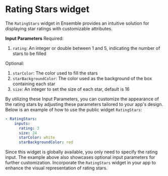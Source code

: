 # Rating Stars widget

The `RatingStars` widget in Ensemble provides an intuitive solution for displaying star ratings with customizable attributes.

**Input Parameters**
Required:
1. `rating`: An integer or double between 1 and 5, indicating the number of stars to be filled

Optional:
1. `starColor`: The color used to fill the stars
2. `starBackgroundColor`: The color used as the background of the box containing each star
3. `size`: An integer to set the size of each star, default is 16

By utilizing these Input Parameters, you can customize the appearance of the rating stars by adjusting these parameters tailored to your app's design. Below is an example of how to use the public widget `RatingStars`:
```yaml
- RatingStars:
    inputs: 
      rating: 3
      size: 24
      starColor: white
      starBackgroundColor: red
```
Since this widget is globally available, you only need to specify the rating input. The example above also showcases optional input parameters for further customization. Incorporate the `RatingStars` widget in your app to enhance the visual representation of rating stars.